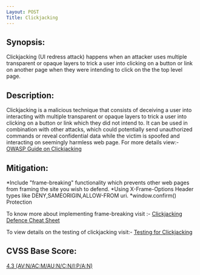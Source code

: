```yaml
---
Layout: POST
Title: Clickjacking
---
```


Synopsis:
----------------
Clickjacking (UI redress attack) happens when an attacker uses multiple transparent or opaque layers to trick a user into clicking on a button or link on another page when they were intending to click on the the top level page. 

Description:
----------------------
Clickjacking is a malicious technique that consists of deceiving a user into interacting with multiple transparent or opaque layers to trick a user into clicking on a button or link which they did not intend to. It can be used in combination with other attacks, which could potentially send unauthorized commands or reveal confidential data while the victim is spoofed and interacting on seemingly harmless web page.
For more details view:- [OWASP Guide on Clickjacking](https://www.owasp.org/index.php/Clickjacking)

Mitigation:
-----------------
*Include "frame-breaking" functionality which prevents other web pages from framing the site you wish to defend. 
*Using X-Frame-Options Header types like DENY,SAMEORIGIN,ALLOW-FROM uri.
*window.confirm() Protection 


To know more about implementing frame-breaking visit :- [Clickjacking Defence Cheat Sheet](https://www.owasp.org/index.php/Clickjacking_Defense_Cheat_Sheet)

To view details on the testing of clickjacking visit:- [ Testing for Clickjacking](https://www.owasp.org/index.php/Testing_for_Clickjacking_(OWASP-CS-004))

CVSS Base Score:
----------------------------
[ 4.3 (AV:N/AC:M/AU:N/C:N/I:P/A:N)
](http://nvd.nist.gov/cvss.cfm?vector=(AV:N/AC:M/AU:N/C:N/I:P/A:N)&version=2.0)


